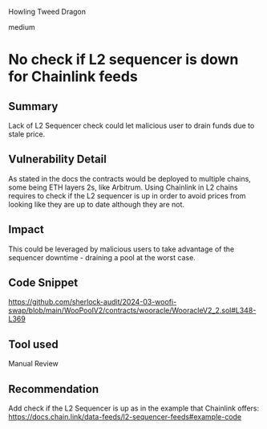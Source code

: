 Howling Tweed Dragon

medium

# No check if L2 sequencer is down for Chainlink feeds

## Summary
Lack of L2 Sequencer check could let malicious user to drain funds due to stale price.

## Vulnerability Detail
As stated in the docs the contracts would be deployed to multiple chains, some being ETH layers 2s, like Arbitrum. Using Chainlink in L2 chains requires to check if the L2 sequencer is up in order to avoid prices from looking like they are up to date although they are not.

## Impact
This could be leveraged by malicious users to take advantage of the sequencer downtime - draining a pool at the worst case.

## Code Snippet
https://github.com/sherlock-audit/2024-03-woofi-swap/blob/main/WooPoolV2/contracts/wooracle/WooracleV2_2.sol#L348-L369

## Tool used
Manual Review

## Recommendation
Add check if the L2 Sequencer is up as in the example that Chainlink offers: https://docs.chain.link/data-feeds/l2-sequencer-feeds#example-code